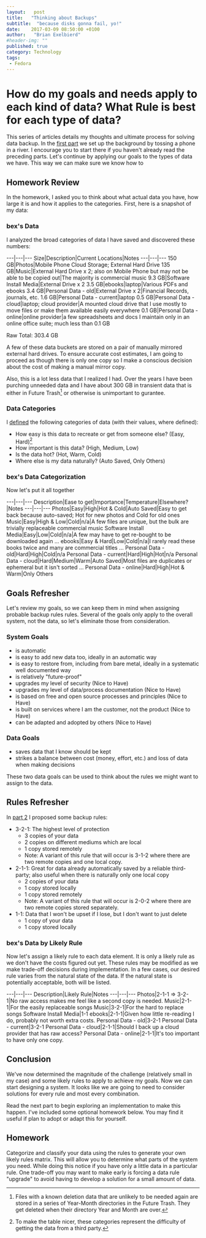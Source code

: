 ```yaml
---
layout:   post
title:   "Thinking about Backups"
subtitle:  "because disks gonna fail, yo!"
date:    2017-03-09 08:50:00 +0100
author:   "Brian Exelbierd"
#header-img: ""
published: true
category: Technology
tags:
 - Fedora
---
```


# How do my goals and needs apply to each kind of data?  What Rule is best for each type of data?

This series of articles details my thoughts and ultimate process for solving data backup.  In the [first part](part1.md) we set up the background by tossing a phone in a river.  I encourage you to start there if you haven't already read the preceding parts.  Let's continue by applying our goals to the types of data we have.  This way we can make sure we know how to 

## Homework Review

In the homework, I asked you to think about what actual data you have, how large it is and how it applies to the categories.  First, here is a snapshot of my data:

### bex's Data

I analyzed the broad categories of data I have saved and discovered these numbers:

---|---|---
Size|Description|Current Locations|Notes
---|---|---
150 GB|Photos|Mobile Phone Cloud Storage; External Hard Drive
135 GB|Music|External Hard Drive x 2; also on Mobile Phone but may not be able to be copied out|The majority is commercial music
9.3 GB|Software Install Media|External Drive x 2
3.5 GB|ebooks|laptop|Various PDFs and ebooks
3.4 GB|Personal Data - old|External Drive x 2|Financial Records, journals, etc.
1.6 GB|Personal Data - current|laptop
0.5 GB|Personal Data - cloud|laptop; cloud provider|A mounted cloud drive that I use mostly to move files or make them available easily everywhere
0.1 GB|Personal Data - online|online provider|a few spreadsheets and docs I maintain only in an online office suite; much less than 0.1 GB

Raw Total: 303.4 GB

A few of these data buckets are stored on a pair of manually mirrored external hard drives.  To ensure accurate cost estimates, I am going to proceed as though there is only one copy so I make a conscious decision about the cost of making a manual mirror copy.

Also, this is a lot less data that I realized I had.  Over the years I have been purching unneeded data and I have about 300 GB in transient data that is either in Future Trash[^2] or otherwise is unimportant to gurantee.

[^2]: Files with a known deletion data that are unlikely to be needed again are stored in a series of Year-Month directories in the Future Trash.  They get deleted when their directory Year and Month are over.

### Data Categories

I [defined](part3.md) the following categories of data (with their values, where defined):

* How easy is this data to recreate or get from someone else? (Easy, Hard)[^1]
* How important is this data? (High, Medium, Low)
* Is the data hot? (Hot, Warm, Cold)
* Where else is my data naturally? (Auto Saved, Only Others)

[^1]: To make the table nicer, these categories represent the difficulty of getting the data from a third party.

### bex's Data Categorization

Now let's put it all together

---|---|---
Description|Ease to get|Importance|Temperature|Elsewhere?|Notes
---|---|---
Photos|Easy|High|Hot & Cold|Auto Saved|Easy to get back because auto-saved; Hot for new photos and Cold for old ones
Music|Easy|High & Low|Cold|n/a|A few files are unique, but the bulk are trivially replaceable commercial music
Software Install Media|Easy|Low|Cold|n/a|A few may have to get re-bought to be downloaded again ...
ebooks|Easy & Hard|Low|Cold|n/a|I rarely read these books twice and many are commercial titles ...
Personal Data - old|Hard|High|Cold|n/a
Personal Data - current|Hard|High|Hot|n/a
Personal Data - cloud|Hard|Medium|Warm|Auto Saved|Most files are duplicates or ephemeral but it isn't sorted ...
Personal Data - online|Hard|High|Hot & Warm|Only Others

## Goals Refresher

Let's review my goals, so we can keep them in mind when assigning probable backup rules rules.  Several of the goals only apply to the overall system, not the data, so let's eliminate those from consideration.

### System Goals

* is automatic
* is easy to add new data too, ideally in an automatic way
* is easy to restore from, including from bare metal, ideally in a systematic well documented way
* is relatively "future-proof"
* upgrades my level of security (Nice to Have)
* upgrades my level of data/process documentation (Nice to Have)
* is based on free and open source processes and principles (Nice to Have)
* is built on services where I am the customer, not the product (Nice to Have)
* can be adapted and adopted by others (Nice to Have)

### Data Goals

* saves data that I know should be kept
* strikes a balance between cost (money, effort, etc.) and loss of data when making decisions

These two data goals can be used to think about the rules we might want to assign to the data.

## Rules Refresher

In [part 2](part2.md) I proposed some backup rules:

* 3-2-1: The highest level of protection
    * 3 copies of your data
    * 2 copies on different mediums which are local
    * 1 copy stored remotely
    * Note: A variant of this rule that will occur is 3-1-2 where there are two remote copies and one local copy.
* 2-1-1: Great for data already automatically saved by a reliable third-party; also useful when there is naturally only one local copy
    * 2 copies of your data
    * 1 copy stored locally
    * 1 copy stored remotely
    * Note: A variant of this rule that will occur is 2-0-2 where there are two remote copies stored separately.
* 1-1: Data that I won't be upset if I lose, but I don't want to just delete
    * 1 copy of your data
    * 1 copy stored locally

### bex's Data by Likely Rule

Now let's assign a likely rule to each data element.  It is only a likely rule as we don't have the costs figured out yet.  These rules may be modified as we make trade-off decisions during implementation.  In a few cases, our desired rule varies from the natural state of the data.  If the natural state is potentially acceptable, both will be listed.

---|---|---
Description|Likely Rule|Notes
---|---|---
Photos|2-1-1 => 3-2-1|No raw access makes me feel like a second copy is needed.
Music|2-1-1|For the easily replaceable songs
Music|3-2-1|For the hard to replace songs
Software Install Media|1-1
ebooks|2-1-1|Given how little re-reading I do, probably not worth extra costs.
Personal Data - old|3-2-1
Personal Data - current|3-2-1
Personal Data - cloud|2-1-1|Should I back up a cloud provider that has raw access?
Personal Data - online|2-1-1|It's too important to have only one copy.

## Conclusion

We've now determined the magnitude of the challenge (relatively small in my case) and some likely rules to apply to achieve my goals.  Now we can start designing a system.  It looks like we are going to need to consider solutions for every rule and most every combination.

Read the next part to begin exploring an implementation to make this happen. I've included some optional homework below.  You may find it useful if plan to adopt or adapt this for yourself.

## Homework

Categorize and classify your data using the rules to generate your own likely rules matrix.  This will allow you to determine what parts of the system you need.  While doing this notice if you have only a little data in a particular rule.  One trade-off you may want to make early is forcing a data rule "upgrade" to avoid having to develop a solution for a small amount of data.
